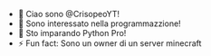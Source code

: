 - 👋 Ciao sono @CrisopeoYT!
- 👀 Sono interessato nella programmazzione!
- 🌱 Sto imparando Python Pro!
- ⚡ Fun fact: Sono un owner di un server minecraft

